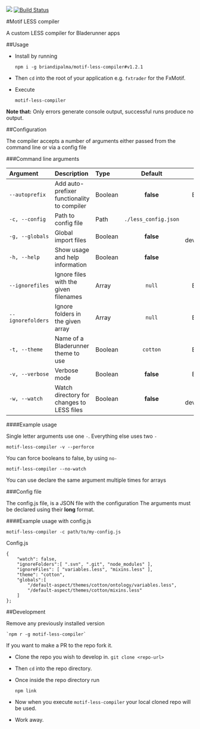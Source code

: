 ![](https://david-dm.org/briandipalma/motif-less-compiler.png)
[![Build Status](https://travis-ci.org/dogoku/motif-less-compiler.png)](https://travis-ci.org/simkimsia/UtilityBehaviors)


#Motif LESS compiler

A custom LESS compiler for Bladerunner apps

##Usage

- Install by running

	`npm i -g briandipalma/motif-less-compiler#v1.2.1`

- Then `cd` into the root of your application e.g. `fxtrader` for the FxMotif.

- Execute

	`motif-less-compiler`

**Note that:**
Only errors generate console output, successful runs produce no output.

##Configuration

The compiler accepts a number of arguments either passed from the command line or via a config file

###Command line arguments

| Argument           | Description                                  | Type    | Default              | Status         |
|:-------------------|:---------------------------------------------|:--------|:--------------------:|:--------------:|
|`--autoprefix`      | Add auto-prefixer functionality to compiler  | Boolean | **false**            | Backlog        |
|`-c, --config`      | Path to config file                          | Path    | `./less_config.json` | Done           |
|`-g, --globals`     | Global import files                          | Boolean | **false**            | In development |
|`-h, --help`        | Show usage and help information              | Boolean | **false**            | Done           |
|`--ignorefiles`     | Ignore files with the given filenames        | Array   | `null`               | Backlog        |
|`--ignorefolders`   | Ignore folders in the given array            | Array   | `null`               | Backlog        |
|`-t, --theme`       | Name of a Bladerunner theme to use           | Boolean | `cotton`             | Backlog        |
|`-v, --verbose`     | Verbose mode                                 | Boolean | **false**            | Backlog        |
|`-w, --watch`       | Watch directory for changes to LESS files    | Boolean | **false**            | In development |

####Example usage

Single letter arguments use one `-`. Everything else uses two `-`

	motif-less-compiler -v --perforce

You can force booleans to false, by using `no-`

	motif-less-compiler --no-watch

You can use declare the same argument multiple times for arrays

###Config file

The config.js file, is a JSON file with the configuration
The arguments must be declared using their **long** format.


####Example usage with config.js

	motif-less-compiler -c path/to/my-config.js

Config.js

	{
		"watch": false,
		"ignoreFolders":[ ".svn", ".git", "node_modules" ],
		"ignoreFiles": [ "variables.less", "mixins.less" ],
		"theme": "cotton",
		"globals":[
			"/default-aspect/themes/cotton/ontology/variables.less",
			"/default-aspect/themes/cotton/mixins.less"
		]
	};

##Development

Remove any previously installed version

	`npm r -g motif-less-compiler`

If you want to make a PR to the repo fork it.

- Clone the repo you wish to develop in.
	`git clone <repo-url>`

- Then `cd` into the repo directory.

- Once inside the repo directory run

	`npm link`

- Now when you execute `motif-less-compiler` your local cloned repo will be used.

- Work away.
